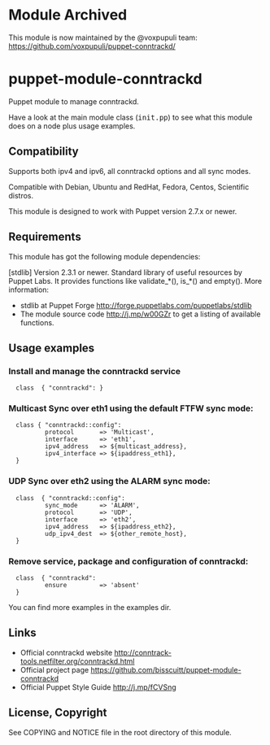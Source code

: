 # Module Archived
This module is now maintained by the @voxpupuli team: https://github.com/voxpupuli/puppet-conntrackd/

# puppet-module-conntrackd

Puppet module to manage conntrackd.

Have a look at the main module class (<tt>init.pp</tt>) to see what this
module does on a node plus usage examples.


## Compatibility

Supports both ipv4 and ipv6, all conntrackd options and all sync modes.

Compatible with Debian, Ubuntu and RedHat, Fedora, Centos, Scientific distros.

This module is designed to work with Puppet version 2.7.x or newer.

## Requirements

This module has got the following module dependencies:

[stdlib]
  Version 2.3.1 or newer. Standard library of useful resources by Puppet Labs.
  It provides functions like validate\_\*(), is\_\*() and empty(). 
  More information:
  * stdlib at Puppet Forge <http://forge.puppetlabs.com/puppetlabs/stdlib>
  * The module source code <http://j.mp/w00GZr> to get a listing of available
    functions.

## Usage examples

### Install and manage the conntrackd service

```
  class  { "conntrackd": }
```

### Multicast Sync over eth1 using the default FTFW sync mode:

```
  class { "conntrackd::config":
          protocol       => 'Multicast',
          interface      => 'eth1',
          ipv4_address   => ${multicast_address},
          ipv4_interface => ${ipaddress_eth1},
  }
```

### UDP Sync over eth2 using the ALARM sync mode:

```
  class  { "conntrackd::config":
          sync_mode      => 'ALARM',
          protocol       => 'UDP',
          interface      => 'eth2',
          ipv4_address   => ${ipaddress_eth2},
          udp_ipv4_dest  => ${other_remote_host},
  }
```

### Remove service, package and configuration of conntrackd:

```
  class  { "conntrackd":
          ensure         => 'absent'
  }
```

You can find more examples in the examples dir.

## Links

* Official conntrackd website <http://conntrack-tools.netfilter.org/conntrackd.html>
* Official project page <https://github.com/bisscuitt/puppet-module-conntrackd>
* Official Puppet Style Guide <http://j.mp/fCVSng>

## License, Copyright

See COPYING and NOTICE file in the root directory of this module.


